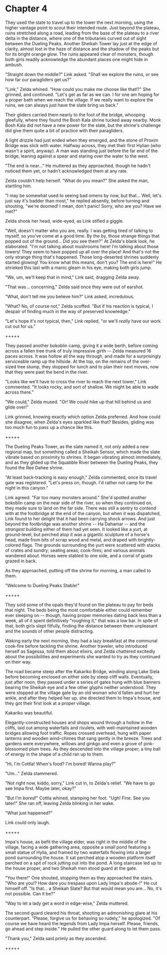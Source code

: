 Chapter 4
==========================

They used the slate to travel up to the tower the next morning, using the higher vantage point to scout their intended route. Just beyond the plateau, ruins stretched along a road, leading from the base of the plateau to a river delta in the distance, where one of the tributaries curved out of sight between the Dueling Peaks. Another Sheikah Tower lay just at the edge of clarity, almost lost in the haze of distance and the shadow of the peaks but for its bright orange glow. The ruins appeared clear of monsters, though both girls readily acknowledge the abundant places one might hide in ambush.

"Straight down the middle?" Link asked. "Shall we explore the ruins, or see how far our paragliders get us?"

"Link," Zelda whined. "How could you make me choose like that!?" She grinned, and continued. "Let's get as far as we can. I for one am hoping for a proper bath when we reach the village. If we really want to explore the ruins, we can always just have the slate bring us back."

Their gliders carried them nearly to the foot of the bridge, whooping gleefully, where they found the Bosh Kala shrine tucked away nearby. Monk Bosh Kala did not have a new power for the slate, but the shrine's challenge did give them quite a bit of practice with their paragliders.

A light drizzle had just ended when they emerged, and the stone of Proxim Bridge was slick with water. Halfway across, they met their first Hylian (who wasn't a spirit, anyway). A man was standing just before the far end of the bridge, leaning against a spear and staring over the water to the west.

"The end is near..." He muttered as they approached, though he hadn't noticed them yet, or hadn't acknowledged them at any rate.

Zelda couldn't help herself. "What do you mean?" She asked the man, startling him.

"I may be somewhat used to seeing bad omens by now, but that... Well, let's just say it's badder than most," he replied absently, before turning and shouting, "we're doomed! I mean, don't panic! Sorry, who are you? Have we met?"

Zelda shook her head, wide-eyed, as Link stifled a giggle.

"Well, doesn't matter who you are, really. I was getting tired of talking to myself, so you've come at a good time. By the by, those strange things that popped out of the ground... Did you see them?" At Zelda's blank look, he elaborated. "I'm not talking about mushrooms here! I'm talking about those towers! They seem to have popped up all over the place! And that's not the only strange thing that's happened. Those long-deserted shrines suddenly started glowing! You know what this means, don't you? The end is here!" He shrieked this last with a manic gleam in his eye, making both girls jump.

"We, um, we'll keep that in mind," Link said, dragging Zelda away.

"That was... concerning," Zelda said once they were out of earshot.

"What, don't tell me you believe him?" Link asked, incredulous.

"What? No, of course not," Zelda scoffed. "But if his reaction is typical, I despair of finding much in the way of preserved knowledge."

"Let's hope it's not typical, then," Link replied, "or we'll _really_ have our work cut out for us."

+++++

They passed another bokoblin camp, giving it a wide berth, before coming across a fallen tree trunk of truly impressive girth -- Zelda measured 16 paces across. It was hollow all the way through, and made for a surprisingly serviceable ramp up the hillside. At the top, on the remains of the over-sized tree stump, they stopped for lunch and to plan their next moves, now that they were past the bend in the river.

"Looks like we'll have to cross the river to reach the next tower," Link commented. "It looks rocky, and sort of shallow. We might be able to wade across there."

"We could," Zelda mused. "_Or!_ We could hike up that hill behind us and glide over!"

Link grinned, knowing exactly which option Zelda preferred. And how could she disagree, when Zelda's eyes sparkled like that? Besides, gliding was too much fun to pass up a chance like this.

+++++

The Dueling Peaks Tower, as the slate named it, not only added a new regional map, but something called a Sheikah Sensor, which made the slate vibrate based on proximity to shrines. It began vibrating almost immediately, and as they glided up the Squabble River between the Dueling Peaks, they found the Ree Dahee shrine.

"At least back-tracking is easy enough," Zelda commented, once its travel gate was registered. "Let's press on, though. I'd rather not camp for the night in this canyon."

Link agreed. "Far too many monsters around." She'd spotted another bokoblin camp on the near side of the river, so when they continued on, they made sure to land on the far side. There was still a sentry to contend with at the footbridge at the end of the canyon, but when it was dispatched, Link found to her delight that it had been carrying shock arrows. And just beyond the footbridge was another shrine -- Ha Dahamar -- and the _strangest_ building either of them had yet seen. It looked like a yurt, at ground-level, but perched atop it was a gigantic sculpture of a horse's head, made from bits of scrap wood and metal, and draped with brightly-colored flags. The grounds surrounding the yurt were scattered with stacks of crates and sundry; seating areas; cook-fires; and various animals wandered about. Horses were stabled to one side, and a corral of goats grazed in back.

As they approached, putting off the shrine for morning, a man called to them.

"Welcome to Dueling Peaks Stable!"

+++++

They sold some of the opals they'd found on the plateau to pay for beds that night. The beds being the most comfortable either could remember ever sleeping on -- though, having proper memories dating back less than a week, all of it spent definitively "roughing it," that was a low bar. In spite of that, both girls slept fitfully, finding the distance between them unpleasant and the sounds of other people distracting.

Waking early the next morning, they had a lazy breakfast at the communal cook-fire before tackling the shrine. Another traveler, who introduced herself as Sagessa, told them about elixirs, and Zelda chattered excitedly about the possibilities and experiments she wanted to try as they continued on their way.

The road became steep after the Kakariko Bridge, winding along Lake Siela before becoming enclosed on either side by steep cliff walls. Eventually, just after noon, they passed under a series of gates hung with blue banners bearing the Sheikah eye and a few other glyphs neither understood. They were stopped at the village gate by an old woman who'd fallen and hurt her ankle, and after they helped her up, she directed them to Impa's house, and they got their first look at a proper village.

Kakariko was beautiful.

Elegantly-constructed houses and shops wound through a hollow in the cliffs, laid out among waterfalls and rivulets, with well-maintained wooden bridges allowing foot traffic. Ropes crossed overhead, hung with paper lanterns and wooden wind-chimes that sang gently in the breeze. Trees and gardens were everywhere, willows and ginkgo and even a grove of pink-blossomed plum trees. As they descended into the village proper, a tiny ball of energy in the shape of a child ran up to them.

"Hi, I'm Cottla! When's food? I'm bored! Wanna play?"

"Um..." Zelda stammered.

"Not right now, kiddo, sorry," Link cut in, to Zelda's relief. "We have to go see Impa first. Maybe later, okay?"

"But I'm _bored!_" Cottla whined, stamping her foot. "Ugh! Fine. See you later!" She ran off, leaving Zelda blinking in her wake.

"What just happened?"

Link could only laugh.

+++++

Impa's house, as befit the village elder, was right in the middle of the village, facing a wide gathering area, opposite a small pond featuring a small statue of Hylia, and framed by two waterfalls flowing into a larger pond surrounding the house. It sat perched atop a wooden platform itself perched on a spit of rock jutting out into the pond. A long staircase led up to the house proper, and two Sheikah men stood guard at the gate.

"You there!" One shouted, stopping them as they approached the stairs. "Who are you!? How dare you trespass upon Lady Impa's abode-!" He cut himself off. "Is that... a Sheikah Slate? But that would mean you are... No, it's not possible. Can it be?"

"Way to let a lady get a word in edge-wise," Zelda muttered.

The second guard cleared his throat, shooting an admonishing glare at his counterpart. "Please, forgive us for behaving so rudely," he apologized. "Of course we have heard the legends from Lady Impa herself. Please, friends, go ahead and step inside." He pulled the other guard along to let them pass.

"Thank you," Zelda said primly as they ascended.

+++++

